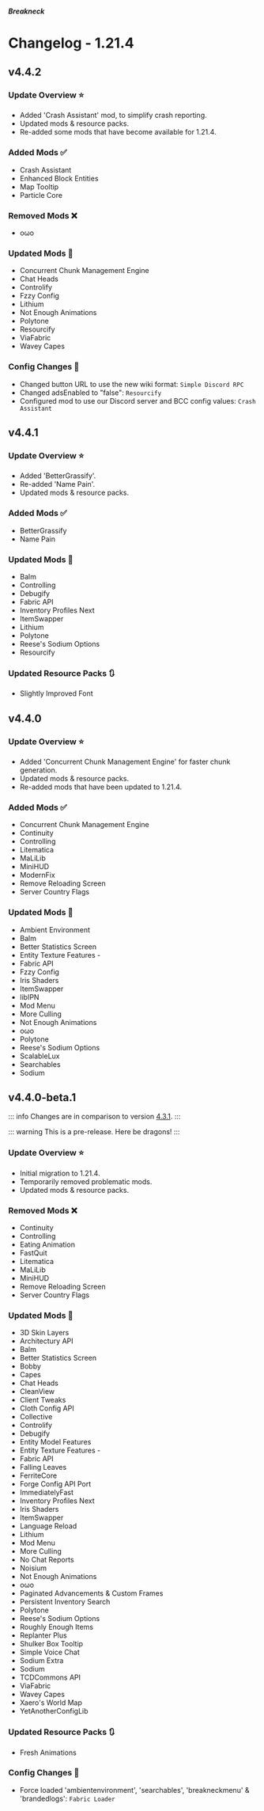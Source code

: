 




##### Breakneck

# Changelog - 1.21.4

## v4.4.2 <a href='#v4.4.2' id='v4.4.2'></a>

<a href='https://github.com/CrismPack/Breakneck/blob/1.21.4/Changelogs/changelog_mods_4.4.2.md'><Badge type='tip' text='Mod Updates'/></a><Badge type='info' text='Fabric Loader 0.16.10'/>

### Update Overview ⭐

- Added 'Crash Assistant' mod, to simplify crash reporting.
- Updated mods & resource packs.
- Re-added some mods that have become available for 1.21.4.

### Added Mods ✅

- Crash Assistant
- Enhanced Block Entities
- Map Tooltip
- Particle Core

### Removed Mods ❌

- oωo

### Updated Mods 🔄

- Concurrent Chunk Management Engine
- Chat Heads
- Controlify
- Fzzy Config
- Lithium
- Not Enough Animations
- Polytone
- Resourcify
- ViaFabric
- Wavey Capes

### Config Changes 📝

- Changed button URL to use the new wiki format: `Simple Discord RPC`
- Changed adsEnabled to "false": `Resourcify`
- Configured mod to use our Discord server and BCC config values: `Crash Assistant`

## v4.4.1 <a href='#v4.4.1' id='v4.4.1'></a>

<a href='https://github.com/CrismPack/Breakneck/blob/1.21.4/Changelogs/changelog_mods_4.4.1.md'><Badge type='tip' text='Mod Updates'/></a><Badge type='info' text='Fabric Loader 0.16.10'/><Badge type='info' text='2025-01-16'/>

### Update Overview ⭐

- Added 'BetterGrassify'.
- Re-added 'Name Pain'.
- Updated mods & resource packs.

### Added Mods ✅

- BetterGrassify
- Name Pain

### Updated Mods 🔄

- Balm
- Controlling
- Debugify
- Fabric API
- Inventory Profiles Next
- ItemSwapper
- Lithium
- Polytone
- Reese's Sodium Options
- Resourcify

### Updated Resource Packs 🔃

- Slightly Improved Font

## v4.4.0 <a href='#v4.4.0' id='v4.4.0'></a>

<a href='https://github.com/CrismPack/Breakneck/blob/1.21.4/Changelogs/changelog_mods_4.4.0.md'><Badge type='tip' text='Mod Updates'/></a><Badge type='info' text='Fabric Loader 0.16.9'/><Badge type='info' text='2025-01-07'/>

### Update Overview ⭐

- Added 'Concurrent Chunk Management Engine' for faster chunk generation.
- Updated mods & resource packs.
- Re-added mods that have been updated to 1.21.4.

### Added Mods ✅

- Concurrent Chunk Management Engine
- Continuity
- Controlling
- Litematica
- MaLiLib
- MiniHUD
- ModernFix
- Remove Reloading Screen
- Server Country Flags

### Updated Mods 🔄

- Ambient Environment
- Balm
- Better Statistics Screen
- Entity Texture Features -
- Fabric API
- Fzzy Config
- Iris Shaders
- ItemSwapper
- libIPN
- Mod Menu
- More Culling
- Not Enough Animations
- oωo
- Polytone
- Reese's Sodium Options
- ScalableLux
- Searchables
- Sodium

## v4.4.0-beta.1 <a href='#v4.4.0-beta.1' id='v4.4.0-beta.1'></a>

<a href='https://github.com/CrismPack/Breakneck/blob/1.21.4/Changelogs/changelog_mods_4.4.0-beta.1.md'><Badge type='tip' text='Mod Updates'/></a><Badge type='info' text='Fabric Loader 0.16.9'/><Badge type='info' text='2024-12-20'/>

::: info
Changes are in comparison to version [4.3.1](1.21.3.md#v4.3.1).
:::

::: warning
This is a pre-release. Here be dragons!
:::

### Update Overview ⭐

- Initial migration to 1.21.4.
- Temporarily removed problematic mods.
- Updated mods & resource packs.

### Removed Mods ❌

- Continuity
- Controlling
- Eating Animation
- FastQuit
- Litematica
- MaLiLib
- MiniHUD
- Remove Reloading Screen
- Server Country Flags

### Updated Mods 🔄

- 3D Skin Layers
- Architectury API
- Balm
- Better Statistics Screen
- Bobby
- Capes
- Chat Heads
- CleanView
- Client Tweaks
- Cloth Config API
- Collective
- Controlify
- Debugify
- Entity Model Features
- Entity Texture Features -
- Fabric API
- Falling Leaves
- FerriteCore
- Forge Config API Port
- ImmediatelyFast
- Inventory Profiles Next
- Iris Shaders
- ItemSwapper
- Language Reload
- Lithium
- Mod Menu
- More Culling
- No Chat Reports
- Noisium
- Not Enough Animations
- oωo
- Paginated Advancements & Custom Frames
- Persistent Inventory Search
- Polytone
- Reese's Sodium Options
- Roughly Enough Items
- Replanter Plus
- Shulker Box Tooltip
- Simple Voice Chat
- Sodium Extra
- Sodium
- TCDCommons API
- ViaFabric
- Wavey Capes
- Xaero's World Map
- YetAnotherConfigLib

### Updated Resource Packs 🔃

- Fresh Animations

### Config Changes 📝

- Force loaded 'ambientenvironment', 'searchables', 'breakneckmenu' & 'brandedlogs': `Fabric Loader`